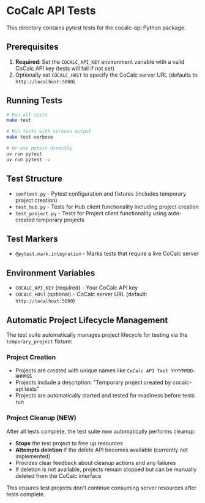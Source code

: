 # CoCalc API Tests

This directory contains pytest tests for the cocalc-api Python package.

## Prerequisites

1. **Required**: Set the `COCALC_API_KEY` environment variable with a valid CoCalc API key (tests will fail if not set)
2. Optionally set `COCALC_HOST` to specify the CoCalc server URL (defaults to `http://localhost:5000`)

## Running Tests

```bash
# Run all tests
make test

# Run tests with verbose output
make test-verbose

# Or use pytest directly
uv run pytest
uv run pytest -v
```

## Test Structure

- `conftest.py` - Pytest configuration and fixtures (includes temporary project creation)
- `test_hub.py` - Tests for Hub client functionality including project creation
- `test_project.py` - Tests for Project client functionality using auto-created temporary projects

## Test Markers

- `@pytest.mark.integration` - Marks tests that require a live CoCalc server

## Environment Variables

- `COCALC_API_KEY` (required) - Your CoCalc API key
- `COCALC_HOST` (optional) - CoCalc server URL (default: `http://localhost:5000`)

## Automatic Project Lifecycle Management

The test suite automatically manages project lifecycle for testing via the `temporary_project` fixture:

### Project Creation
- Projects are created with unique names like `CoCalc API Test YYYYMMDD-HHMMSS`
- Projects include a description: "Temporary project created by cocalc-api tests"
- Projects are automatically started and tested for readiness before tests run

### Project Cleanup (NEW)
After all tests complete, the test suite now automatically performs cleanup:
- **Stops** the test project to free up resources
- **Attempts deletion** if the delete API becomes available (currently not implemented)
- Provides clear feedback about cleanup actions and any failures
- If deletion is not available, projects remain stopped but can be manually deleted from the CoCalc interface

This ensures test projects don't continue consuming server resources after tests complete.
